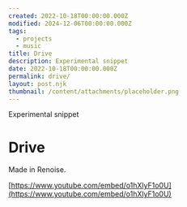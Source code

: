 ```yaml
---
created: 2022-10-18T00:00:00.000Z
modified: 2024-12-06T00:00:00.000Z
tags:
  - projects
  - music
title: Drive
description: Experimental snippet
date: 2022-10-18T00:00:00.000Z
permalink: drive/
layout: post.njk
thumbnail: /content/attachments/placeholder.png
---
```


Experimental snippet

# Drive

Made in Renoise.

[https://www.youtube.com/embed/o1hXlyF1o0U](https://www.youtube.com/embed/o1hXlyF1o0U)
